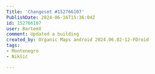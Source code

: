 ```yaml
---
Title: 'Changeset #152766107'
PublishDate: 2024-06-16T15:36:04Z
id: 152766107
user: BartemX
comment: Updated a building
created_by: Organic Maps android 2024.06.02-12-FDroid
tags:
- Montenegro
- Nikšić

---
```


